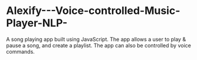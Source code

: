 # Alexify---Voice-controlled-Music-Player-NLP-
A song playing app built using JavaScript. The app allows a user to play &amp; pause a song, and create a playlist. The app can also be controlled by voice commands.
